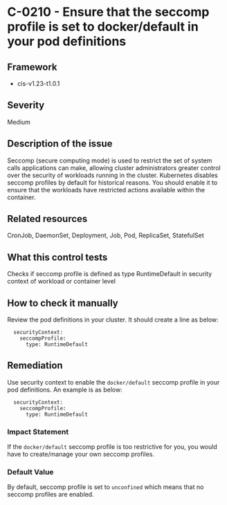 # C-0210 - Ensure that the seccomp profile is set to docker/default in your pod definitions

## Framework
* cis-v1.23-t1.0.1
 
## Severity
Medium

## Description of the issue
Seccomp (secure computing mode) is used to restrict the set of system calls applications can make, allowing cluster administrators greater control over the security of workloads running in the cluster. Kubernetes disables seccomp profiles by default for historical reasons. You should enable it to ensure that the workloads have restricted actions available within the container.
 
## Related resources
CronJob, DaemonSet, Deployment, Job, Pod, ReplicaSet, StatefulSet
 
## What this control tests 
Checks if seccomp profile is defined as type RuntimeDefault in security context of workload or container level
 
## How to check it manually 
Review the pod definitions in your cluster. It should create a line as below:

 
```
  securityContext:
    seccompProfile:
      type: RuntimeDefault

```
 
## Remediation
Use security context to enable the `docker/default` seccomp profile in your pod definitions. An example is as below:

 
```
  securityContext:
    seccompProfile:
      type: RuntimeDefault

```
 
### Impact Statement
If the `docker/default` seccomp profile is too restrictive for you, you would have to create/manage your own seccomp profiles.
 
### Default Value
By default, seccomp profile is set to `unconfined` which means that no seccomp profiles are enabled.
 
